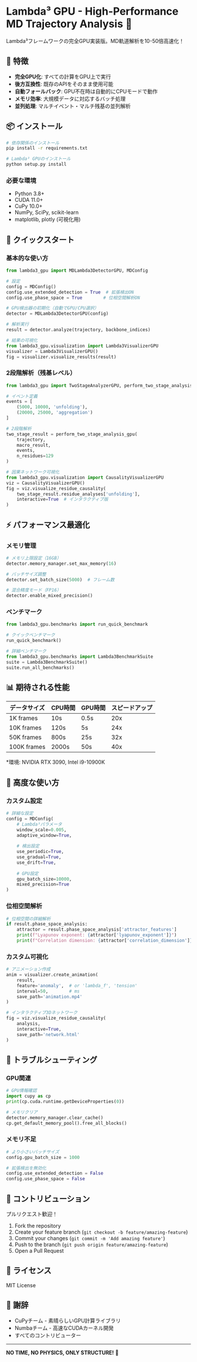 # Lambda³ GPU - High-Performance MD Trajectory Analysis 🚀

Lambda³フレームワークの完全GPU実装版。MD軌道解析を10-50倍高速化！

## 🌟 特徴

- **完全GPU化**: すべての計算をGPU上で実行
- **後方互換性**: 既存のAPIをそのまま使用可能
- **自動フォールバック**: GPU不在時は自動的にCPUモードで動作
- **メモリ効率**: 大規模データに対応するバッチ処理
- **並列処理**: マルチイベント・マルチ残基の並列解析

## 📦 インストール

```bash
# 依存関係のインストール
pip install -r requirements.txt

# Lambda³ GPUのインストール
python setup.py install
```

### 必要な環境

- Python 3.8+
- CUDA 11.0+
- CuPy 10.0+
- NumPy, SciPy, scikit-learn
- matplotlib, plotly (可視化用)

## 🚀 クイックスタート

### 基本的な使い方

```python
from lambda3_gpu import MDLambda3DetectorGPU, MDConfig

# 設定
config = MDConfig()
config.use_extended_detection = True  # 拡張検出ON
config.use_phase_space = True        # 位相空間解析ON

# GPU検出器の初期化（自動でGPU/CPU選択）
detector = MDLambda3DetectorGPU(config)

# 解析実行
result = detector.analyze(trajectory, backbone_indices)

# 結果の可視化
from lambda3_gpu.visualization import Lambda3VisualizerGPU
visualizer = Lambda3VisualizerGPU()
fig = visualizer.visualize_results(result)
```

### 2段階解析（残基レベル）

```python
from lambda3_gpu import TwoStageAnalyzerGPU, perform_two_stage_analysis_gpu

# イベント定義
events = [
    (5000, 10000, 'unfolding'),
    (20000, 25000, 'aggregation')
]

# 2段階解析
two_stage_result = perform_two_stage_analysis_gpu(
    trajectory, 
    macro_result,
    events,
    n_residues=129
)

# 因果ネットワーク可視化
from lambda3_gpu.visualization import CausalityVisualizerGPU
viz = CausalityVisualizerGPU()
fig = viz.visualize_residue_causality(
    two_stage_result.residue_analyses['unfolding'],
    interactive=True  # インタラクティブ版
)
```

## ⚡ パフォーマンス最適化

### メモリ管理

```python
# メモリ上限設定（16GB）
detector.memory_manager.set_max_memory(16)

# バッチサイズ調整
detector.set_batch_size(5000)  # フレーム数

# 混合精度モード（FP16）
detector.enable_mixed_precision()
```

### ベンチマーク

```python
from lambda3_gpu.benchmarks import run_quick_benchmark

# クイックベンチマーク
run_quick_benchmark()

# 詳細ベンチマーク
from lambda3_gpu.benchmarks import Lambda3BenchmarkSuite
suite = Lambda3BenchmarkSuite()
suite.run_all_benchmarks()
```

## 📊 期待される性能

| データサイズ | CPU時間 | GPU時間 | スピードアップ |
|------------|---------|---------|---------------|
| 1K frames  | 10s     | 0.5s    | 20x           |
| 10K frames | 120s    | 5s      | 24x           |
| 50K frames | 800s    | 25s     | 32x           |
| 100K frames| 2000s   | 50s     | 40x           |

*環境: NVIDIA RTX 3090, Intel i9-10900K

## 🔧 高度な使い方

### カスタム設定

```python
# 詳細な設定
config = MDConfig(
    # Lambda³パラメータ
    window_scale=0.005,
    adaptive_window=True,
    
    # 検出設定
    use_periodic=True,
    use_gradual=True,
    use_drift=True,
    
    # GPU設定
    gpu_batch_size=10000,
    mixed_precision=True
)
```

### 位相空間解析

```python
# 位相空間の詳細解析
if result.phase_space_analysis:
    attractor = result.phase_space_analysis['attractor_features']
    print(f"Lyapunov exponent: {attractor['lyapunov_exponent']}")
    print(f"Correlation dimension: {attractor['correlation_dimension']}")
```

### カスタム可視化

```python
# アニメーション作成
anim = visualizer.create_animation(
    result,
    feature='anomaly',  # or 'lambda_f', 'tension'
    interval=50,        # ms
    save_path='animation.mp4'
)

# インタラクティブ3Dネットワーク
fig = viz.visualize_residue_causality(
    analysis,
    interactive=True,
    save_path='network.html'
)
```

## 🐛 トラブルシューティング

### GPU関連

```python
# GPU情報確認
import cupy as cp
print(cp.cuda.runtime.getDeviceProperties(0))

# メモリクリア
detector.memory_manager.clear_cache()
cp.get_default_memory_pool().free_all_blocks()
```

### メモリ不足

```python
# より小さいバッチサイズ
config.gpu_batch_size = 1000

# 拡張検出を無効化
config.use_extended_detection = False
config.use_phase_space = False
```

## 🤝 コントリビューション

プルリクエスト歓迎！

1. Fork the repository
2. Create your feature branch (`git checkout -b feature/amazing-feature`)
3. Commit your changes (`git commit -m 'Add amazing feature'`)
4. Push to the branch (`git push origin feature/amazing-feature`)
5. Open a Pull Request

## 📝 ライセンス

MIT License 

## 🙏 謝辞

- CuPyチーム - 素晴らしいGPU計算ライブラリ
- Numbaチーム - 高速なCUDAカーネル開発
- すべてのコントリビューター

---

**NO TIME, NO PHYSICS, ONLY STRUCTURE!** 🌌
